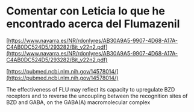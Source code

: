 # Comentar con Leticia lo que he encontrado acerca del Flumazenil

[https://www.navarra.es/NR/rdonlyres/AB30A9A5-9907-4D68-A17A-C4AB0DC524D5/293282/Bit_v22n2.pdf](https://www.navarra.es/NR/rdonlyres/AB30A9A5-9907-4D68-A17A-C4AB0DC524D5/293282/Bit_v22n2.pdf)

[https://pubmed.ncbi.nlm.nih.gov/14578014/](https://pubmed.ncbi.nlm.nih.gov/14578014/)

The effectiveness of FLU may reflect its capacity to upregulate BZD receptors and to reverse the uncoupling between the recognition sites of BZD and GABA, on the GABA(A) macromolecular complex